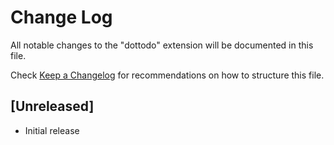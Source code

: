 # Change Log

All notable changes to the "dottodo" extension will be documented in this file.

Check [Keep a Changelog](http://keepachangelog.com/) for recommendations on how to structure this file.

## [Unreleased]

- Initial release
